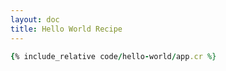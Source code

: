 ```yaml
---
layout: doc
title: Hello World Recipe
---
```


```ruby
{% include_relative code/hello-world/app.cr %}
```